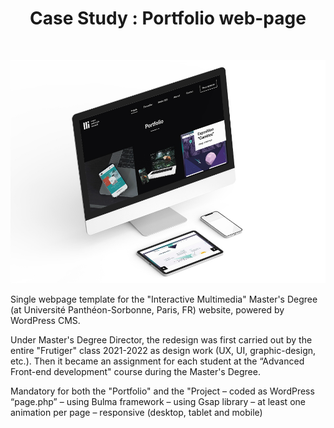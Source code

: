<h1 align="center">Case Study : Portfolio web-page</h1>
<br>
<p align="center">
  <a href="https://gitpoint.co/">
    <img alt="Case Study : Portfolio web-page" title="Case Study : Portfolio web-page" src="/readme_img/portfolio-projects-page-desktop.jpg" width="960">
  </a>
</p>

Single webpage template for the "Interactive Multimedia" Master's Degree (at Université Panthéon-Sorbonne, Paris, FR)  website, powered by WordPress CMS.

Under Master's Degree Director, the redesign was first carried out by the entire "Frutiger" class 2021-2022 as design work (UX, UI, graphic-design, etc.). Then it became an assignment for each student at the “Advanced Front-end development" course during the Master's Degree.


Mandatory for both the "Portfolio" and the "Project 
– coded as WordPress “page.php”
– using Bulma framework
– using Gsap library
– at least one animation per page
– responsive (desktop, tablet and mobile)
